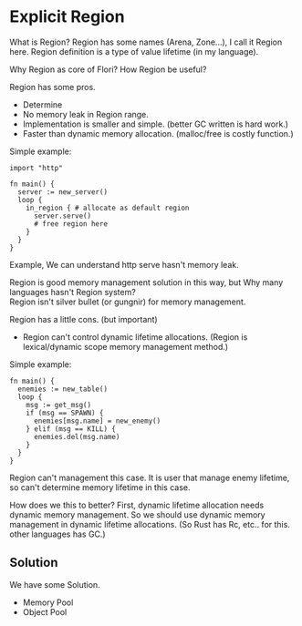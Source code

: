 
# Explicit Region

What is Region? Region has some names (Arena, Zone...), I call it Region here.
Region definition is a type of value lifetime (in my language).

Why Region as core of Flori? How Region be useful?

Region has some pros.

- Determine
- No memory leak in Region range.
- Implementation is smaller and simple. (better GC written is hard work.)
- Faster than dynamic memory allocation. (malloc/free is costly function.)

Simple example:

```
import "http"

fn main() {
  server := new_server()
  loop {
    in_region { # allocate as default region
      server.serve()
      # free region here
    }
  }
}
```

Example, We can understand http serve hasn't memory leak.

Region is good memory management solution in this way, but Why many languages hasn't Region system?  
Region isn't silver bullet (or gungnir) for memory management.

Region has a little cons. (but important)

- Region can't control dynamic lifetime allocations. (Region is lexical/dynamic scope memory management method.)

Simple example:

```
fn main() {
  enemies := new_table()
  loop {
    msg := get_msg()
    if (msg == SPAWN) {
      enemies[msg.name] = new_enemy()
    } elif (msg == KILL) {
      enemies.del(msg.name)
    }
  }
}
```

Region can't management this case. It is user that manage enemy lifetime, so can't determine memory lifetime in this case.

How does we this to better? First, dynamic lifetime allocation needs dynamic memory management. So we should use dynamic memory management in dynamic lifetime allocations. (So Rust has Rc<T>, etc.. for this. other languages has GC.)

## Solution

We have some Solution.

- Memory Pool
- Object Pool

